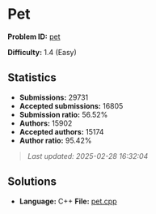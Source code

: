 # Pet

**Problem ID:** [pet](https://open.kattis.com/problems/pet)

**Difficulty:** 1.4 (Easy)

## Statistics

- **Submissions:** 29731
- **Accepted submissions:** 16805
- **Submission ratio:** 56.52%
- **Authors:** 15902
- **Accepted authors:** 15174
- **Author ratio:** 95.42%

> *Last updated: 2025-02-28 16:32:04*

## Solutions

- **Language:** C++
  **File:** [pet.cpp](./pet.cpp)
